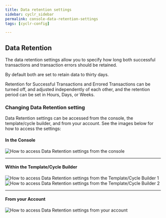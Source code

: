 ```yaml
---
title: Data retention settings
sidebar: cyclr_sidebar
permalink: console-data-retention-settings
tags: [cyclr-config]

---
```

 
## Data Retention 

The data retention settings allow you to specify how long both successful transactions and transaction errors should be retained.
 
By default both are set to retain data to thirty days.
 
Retention for Successful Transactions and Errored Transactions can be turned off, and adjusted independently of each other, and the retention period can be set in Hours, Days, or Weeks.
 
### Changing Data Retention setting

Data Retention settings can be accessed from the console, the template/cycle builder, and from your account.  See the images below for how to access the settings:

#### In the Console

![How to access Data Retention settings from the console](./images/access_data_retention_from_console.png)

***

#### Within the Template/Cycle Builder

![How to access Data Retention settings from the Template/Cycle Builder 1](./images/access_data_retention_from_template1.png)
![How to access Data Retention settings from the Template/Cycle Builder 2](./images/access_data_retention_from_template2.png)

***

#### From your Account

![How to access Data Retention settings from your account](./images/access_data_retention_from_acct.png)
